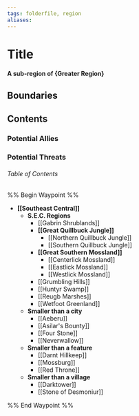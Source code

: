 ```yaml
---
tags: folderfile, region
aliases:
---
```

# Title
#### A sub-region of {Greater Region}
## Boundaries
## Contents
### Potential Allies
### Potential Threats
###### Table of Contents
%% Begin Waypoint %%
- **[[Southeast Central]]**
	- **S.E.C. Regions**
		- [[Gabrin Shrublands]]
		- **[[Great Quillbuck Jungle]]**
			- [[Northern Quillbuck Jungle]]
			- [[Southern Quillbuck Jungle]]
		- **[[Great Southern Mossland]]**
			- [[Centerlick Mossland]]
			- [[Eastlick Mossland]]
			- [[Westlick Mossland]]
		- [[Grumbling Hills]]
		- [[Huntyr Swamp]]
		- [[Reugb Marshes]]
		- [[Wetfoot Greenland]]
	- **Smaller than a city**
		- [[Aeberu]]
		- [[Asilar's Bounty]]
		- [[Four Stone]]
		- [[Neverwallow]]
	- **Smaller than a feature**
		- [[Darnt Hillkeep]]
		- [[Mossburg]]
		- [[Red Throne]]
	- **Smaller than a village**
		- [[Darktower]]
		- [[Stone of Desmoniur]]

%% End Waypoint %%
